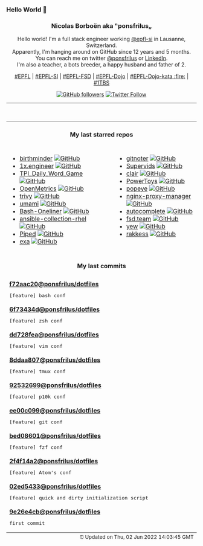 ### Hello World 👋

<p align="center">
  <!-- use https://avatars.githubusercontent.com/u/176002?v=4 for your default github picture 
  <img src="https://raw.githubusercontent.com/ponsfrilus/ponsfrilus/master/img/ponsfrilus.png" title="Nicolas Borboën aka ‟ponsfrilus„" alt="Nicolas Borboën aka ‟ponsfrilus„" /> -->
  <h3 align="center">
    Nicolas Borboën aka ‟ponsfrilus„
  </h3>
  <p align="center">
    Hello world! I'm a full stack engineer working <a href="https://github.com/epfl-si">@epfl-si</a> in Lausanne, Switzerland.
    <br />Apparently, I'm hanging around on GitHub since 12 years and 5 months.
    <br />You can reach me on twitter <a href="https://twitter.com/ponsfrilus">@ponsfrilus</a> or <a href="http://linkedin.com/in/nicolasborboen">LinkedIn</a>.
    <br />I'm also a teacher, a bots breeder, a happy husband and father of 2.
  </p>
  <p align="center">
    <a href="https://www.epfl.ch">#EPFL</a> | 
    <a href="https://github.com/epfl-si/">#EPFL-SI</a> | 
    <a href="https://github.com/epfl-fsd">#EPFL-FSD</a> | 
    <a href="https://github.com/topics/epfl-dojo">#EPFL-Dojo</a> | 
    <a href="https://github.com/topics/epfl-dojo-kata">#EPFL-Dojo-kata :fire:</a> | 
    <a href="https://en.wikipedia.org/wiki/Indentation_style#Variant:_1TBS_(OTBS)">#1TBS</a>
  </p>
  <p align="center">
    <a href="https://github.com/ponsfrilus"><img alt="GitHub followers" src="https://img.shields.io/github/followers/ponsfrilus?label=Follow%20me%20on%20github&style=social"></a>
    <a href="https://twitter.com/ponsfrilus"><img alt="Twitter Follow" src="https://img.shields.io/twitter/follow/ponsfrilus?label=follow%20me%20on%20twitter&style=social"></a>
  </p>
  </p><hr><table align="center">
<tr>
<td colspan="2" align="center"><h4>My last starred repos</h4></td>
</tr>
<tr>
<td valign="top">
<ul>
<li>
<a href="https://github.com/Azecko/birthminder" title="Application that can remind people of birthdays" target="_blank">birthminder</a>&nbsp;<a href="https://github.com/Azecko/birthminder" title="Application that can remind people of birthdays" target="_blank"><img src="https://img.shields.io/github/stars/Azecko/birthminder?style=social" alt="GitHub"></a>
</li>
<li>
<a href="https://github.com/cutenode/1x.engineer" title="The official website of 1x Engineers around the world" target="_blank">1x.engineer</a>&nbsp;<a href="https://github.com/cutenode/1x.engineer" title="The official website of 1x Engineers around the world" target="_blank"><img src="https://img.shields.io/github/stars/cutenode/1x.engineer?style=social" alt="GitHub"></a>
</li>
<li>
<a href="https://github.com/noah-barberini/TPI_Daily_Word_Game" title="null" target="_blank">TPI_Daily_Word_Game</a>&nbsp;<a href="https://github.com/noah-barberini/TPI_Daily_Word_Game" title="null" target="_blank"><img src="https://img.shields.io/github/stars/noah-barberini/TPI_Daily_Word_Game?style=social" alt="GitHub"></a>
</li>
<li>
<a href="https://github.com/OpenObservability/OpenMetrics" title="Evolving the Prometheus exposition format into a standard." target="_blank">OpenMetrics</a>&nbsp;<a href="https://github.com/OpenObservability/OpenMetrics" title="Evolving the Prometheus exposition format into a standard." target="_blank"><img src="https://img.shields.io/github/stars/OpenObservability/OpenMetrics?style=social" alt="GitHub"></a>
</li>
<li>
<a href="https://github.com/aquasecurity/trivy" title="Scanner for vulnerabilities in container images, file systems, and Git repositories, as well as for configuration issues and hard-coded secrets" target="_blank">trivy</a>&nbsp;<a href="https://github.com/aquasecurity/trivy" title="Scanner for vulnerabilities in container images, file systems, and Git repositories, as well as for configuration issues and hard-coded secrets" target="_blank"><img src="https://img.shields.io/github/stars/aquasecurity/trivy?style=social" alt="GitHub"></a>
</li>
<li>
<a href="https://github.com/mikecao/umami" title="Umami is a simple, fast, privacy-focused alternative to Google Analytics." target="_blank">umami</a>&nbsp;<a href="https://github.com/mikecao/umami" title="Umami is a simple, fast, privacy-focused alternative to Google Analytics." target="_blank"><img src="https://img.shields.io/github/stars/mikecao/umami?style=social" alt="GitHub"></a>
</li>
<li>
<a href="https://github.com/onceupon/Bash-Oneliner" title="A collection of handy Bash One-Liners and terminal tricks for data processing and Linux system maintenance." target="_blank">Bash-Oneliner</a>&nbsp;<a href="https://github.com/onceupon/Bash-Oneliner" title="A collection of handy Bash One-Liners and terminal tricks for data processing and Linux system maintenance." target="_blank"><img src="https://img.shields.io/github/stars/onceupon/Bash-Oneliner?style=social" alt="GitHub"></a>
</li>
<li>
<a href="https://github.com/epfl-si/ansible-collection-rhel" title="Collection of Ansible roles to setup and manage components of RHEL like ntp, sshd, users, ... " target="_blank">ansible-collection-rhel</a>&nbsp;<a href="https://github.com/epfl-si/ansible-collection-rhel" title="Collection of Ansible roles to setup and manage components of RHEL like ntp, sshd, users, ... " target="_blank"><img src="https://img.shields.io/github/stars/epfl-si/ansible-collection-rhel?style=social" alt="GitHub"></a>
</li>
<li>
<a href="https://github.com/TeamPiped/Piped" title="An alternative privacy-friendly YouTube frontend which is efficient by design." target="_blank">Piped</a>&nbsp;<a href="https://github.com/TeamPiped/Piped" title="An alternative privacy-friendly YouTube frontend which is efficient by design." target="_blank"><img src="https://img.shields.io/github/stars/TeamPiped/Piped?style=social" alt="GitHub"></a>
</li>
<li>
<a href="https://github.com/ogham/exa" title="A modern replacement for ‘ls’." target="_blank">exa</a>&nbsp;<a href="https://github.com/ogham/exa" title="A modern replacement for ‘ls’." target="_blank"><img src="https://img.shields.io/github/stars/ogham/exa?style=social" alt="GitHub"></a>
</li>
</ul>
<img width="450" height="1" /></td>
<td valign="top">
<ul>
<li>
<a href="https://github.com/git-noter/gitnoter" title="An open source, markdown-based, self-hosted note taking webapp." target="_blank">gitnoter</a>&nbsp;<a href="https://github.com/git-noter/gitnoter" title="An open source, markdown-based, self-hosted note taking webapp." target="_blank"><img src="https://img.shields.io/github/stars/git-noter/gitnoter?style=social" alt="GitHub"></a>
</li>
<li>
<a href="https://github.com/kilianm97/Supervids" title="TPI project" target="_blank">Supervids</a>&nbsp;<a href="https://github.com/kilianm97/Supervids" title="TPI project" target="_blank"><img src="https://img.shields.io/github/stars/kilianm97/Supervids?style=social" alt="GitHub"></a>
</li>
<li>
<a href="https://github.com/quay/clair" title="Vulnerability Static Analysis for Containers" target="_blank">clair</a>&nbsp;<a href="https://github.com/quay/clair" title="Vulnerability Static Analysis for Containers" target="_blank"><img src="https://img.shields.io/github/stars/quay/clair?style=social" alt="GitHub"></a>
</li>
<li>
<a href="https://github.com/microsoft/PowerToys" title="Windows system utilities to maximize productivity" target="_blank">PowerToys</a>&nbsp;<a href="https://github.com/microsoft/PowerToys" title="Windows system utilities to maximize productivity" target="_blank"><img src="https://img.shields.io/github/stars/microsoft/PowerToys?style=social" alt="GitHub"></a>
</li>
<li>
<a href="https://github.com/derailed/popeye" title="👀 A Kubernetes cluster resource sanitizer" target="_blank">popeye</a>&nbsp;<a href="https://github.com/derailed/popeye" title="👀 A Kubernetes cluster resource sanitizer" target="_blank"><img src="https://img.shields.io/github/stars/derailed/popeye?style=social" alt="GitHub"></a>
</li>
<li>
<a href="https://github.com/NginxProxyManager/nginx-proxy-manager" title="Docker container for managing Nginx proxy hosts with a simple, powerful interface" target="_blank">nginx-proxy-manager</a>&nbsp;<a href="https://github.com/NginxProxyManager/nginx-proxy-manager" title="Docker container for managing Nginx proxy hosts with a simple, powerful interface" target="_blank"><img src="https://img.shields.io/github/stars/NginxProxyManager/nginx-proxy-manager?style=social" alt="GitHub"></a>
</li>
<li>
<a href="https://github.com/withfig/autocomplete" title="Fig adds autocomplete to your terminal." target="_blank">autocomplete</a>&nbsp;<a href="https://github.com/withfig/autocomplete" title="Fig adds autocomplete to your terminal." target="_blank"><img src="https://img.shields.io/github/stars/withfig/autocomplete?style=social" alt="GitHub"></a>
</li>
<li>
<a href="https://github.com/epfl-fsd/fsd.team" title="null" target="_blank">fsd.team</a>&nbsp;<a href="https://github.com/epfl-fsd/fsd.team" title="null" target="_blank"><img src="https://img.shields.io/github/stars/epfl-fsd/fsd.team?style=social" alt="GitHub"></a>
</li>
<li>
<a href="https://github.com/yewstack/yew" title="Rust / Wasm framework for building client web apps" target="_blank">yew</a>&nbsp;<a href="https://github.com/yewstack/yew" title="Rust / Wasm framework for building client web apps" target="_blank"><img src="https://img.shields.io/github/stars/yewstack/yew?style=social" alt="GitHub"></a>
</li>
<li>
<a href="https://github.com/corneliusweig/rakkess" title="Review Access - kubectl plugin to show an access matrix for k8s server resources" target="_blank">rakkess</a>&nbsp;<a href="https://github.com/corneliusweig/rakkess" title="Review Access - kubectl plugin to show an access matrix for k8s server resources" target="_blank"><img src="https://img.shields.io/github/stars/corneliusweig/rakkess?style=social" alt="GitHub"></a>
</li>
</ul>
<img width="450" height="1" /></td>
</tr>
<tr>
<td colspan="2" align="center"><h4>My last commits</h4></td>
</tr>
<tr>
        <td colspan="2">
          <div><strong><a href="https://api.github.com/repos/ponsfrilus/dotfiles/commits/f72aac2097c03a3070b32f4f4f0bb27263c79c9d" title="2022-05-31T15:27:14.000+02:00" target="_blank">f72aac20</a><a href="https://github.com/ponsfrilus">@ponsfrilus</a><a href="https://github.com/ponsfrilus/dotfiles" title="null">/dotfiles</a></strong></div>
          <pre>[feature] bash conf</pre>
        </td>
        </tr><tr>
        <td colspan="2">
          <div><strong><a href="https://api.github.com/repos/ponsfrilus/dotfiles/commits/6f73434d1f95f6790c1e4f3d8698983e0b05589b" title="2022-05-31T15:21:08.000+02:00" target="_blank">6f73434d</a><a href="https://github.com/ponsfrilus">@ponsfrilus</a><a href="https://github.com/ponsfrilus/dotfiles" title="null">/dotfiles</a></strong></div>
          <pre>[feature] zsh conf</pre>
        </td>
        </tr><tr>
        <td colspan="2">
          <div><strong><a href="https://api.github.com/repos/ponsfrilus/dotfiles/commits/dd728fea6d59ee95fcc5b7342d32436e58af6366" title="2022-05-31T15:20:44.000+02:00" target="_blank">dd728fea</a><a href="https://github.com/ponsfrilus">@ponsfrilus</a><a href="https://github.com/ponsfrilus/dotfiles" title="null">/dotfiles</a></strong></div>
          <pre>[feature] vim conf</pre>
        </td>
        </tr><tr>
        <td colspan="2">
          <div><strong><a href="https://api.github.com/repos/ponsfrilus/dotfiles/commits/8ddaa807722fe79673ceb86d7a83d724b3826d52" title="2022-05-31T15:08:17.000+02:00" target="_blank">8ddaa807</a><a href="https://github.com/ponsfrilus">@ponsfrilus</a><a href="https://github.com/ponsfrilus/dotfiles" title="null">/dotfiles</a></strong></div>
          <pre>[feature] tmux conf</pre>
        </td>
        </tr><tr>
        <td colspan="2">
          <div><strong><a href="https://api.github.com/repos/ponsfrilus/dotfiles/commits/925326992944f99667b8872fb782dd70d7f9d198" title="2022-05-31T15:08:04.000+02:00" target="_blank">92532699</a><a href="https://github.com/ponsfrilus">@ponsfrilus</a><a href="https://github.com/ponsfrilus/dotfiles" title="null">/dotfiles</a></strong></div>
          <pre>[feature] p10k conf</pre>
        </td>
        </tr><tr>
        <td colspan="2">
          <div><strong><a href="https://api.github.com/repos/ponsfrilus/dotfiles/commits/ee00c0994adfd7d21df17998baca755e08806b7c" title="2022-05-31T15:07:40.000+02:00" target="_blank">ee00c099</a><a href="https://github.com/ponsfrilus">@ponsfrilus</a><a href="https://github.com/ponsfrilus/dotfiles" title="null">/dotfiles</a></strong></div>
          <pre>[feature] git conf</pre>
        </td>
        </tr><tr>
        <td colspan="2">
          <div><strong><a href="https://api.github.com/repos/ponsfrilus/dotfiles/commits/bed08601e54bc9206277719ef55d8455fbde5606" title="2022-05-31T15:07:22.000+02:00" target="_blank">bed08601</a><a href="https://github.com/ponsfrilus">@ponsfrilus</a><a href="https://github.com/ponsfrilus/dotfiles" title="null">/dotfiles</a></strong></div>
          <pre>[feature] fzf conf</pre>
        </td>
        </tr><tr>
        <td colspan="2">
          <div><strong><a href="https://api.github.com/repos/ponsfrilus/dotfiles/commits/2f4f14a2c0d4e16cfa41f7f6e6e6349652c95260" title="2022-05-31T15:06:54.000+02:00" target="_blank">2f4f14a2</a><a href="https://github.com/ponsfrilus">@ponsfrilus</a><a href="https://github.com/ponsfrilus/dotfiles" title="null">/dotfiles</a></strong></div>
          <pre>[feature] Atom's conf</pre>
        </td>
        </tr><tr>
        <td colspan="2">
          <div><strong><a href="https://api.github.com/repos/ponsfrilus/dotfiles/commits/02ed5433b7e7e786a82fb9e13b255c3a2efb5585" title="2022-05-31T15:06:24.000+02:00" target="_blank">02ed5433</a><a href="https://github.com/ponsfrilus">@ponsfrilus</a><a href="https://github.com/ponsfrilus/dotfiles" title="null">/dotfiles</a></strong></div>
          <pre>[feature] quick and dirty initialization script</pre>
        </td>
        </tr><tr>
        <td colspan="2">
          <div><strong><a href="https://api.github.com/repos/ponsfrilus/dotfiles/commits/9e26e4cb3046ed3cf0c97b4d4c6a290245694c99" title="2022-05-31T15:05:45.000+02:00" target="_blank">9e26e4cb</a><a href="https://github.com/ponsfrilus">@ponsfrilus</a><a href="https://github.com/ponsfrilus/dotfiles" title="null">/dotfiles</a></strong></div>
          <pre>first commit</pre>
        </td>
        </tr><tfoot>
<tr>
<td colspan="2" align="right">
<img width="900" height="1" />
<small>⏰ Updated on Thu, 02 Jun 2022 14:03:45 GMT</small>
</td>
</tr>
</tfoot>
<br />
</table>

